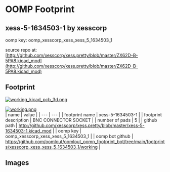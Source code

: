 # OOMP Footprint  
## xess-5-1634503-1  by xesscorp  
  
oomp key: oomp_xesscorp_xess_xess_5_1634503_1  
  
source repo at: [http://github.com/xesscorp/xess.pretty/blob/master/ZX62D-B-5PA8.kicad_mod](http://github.com/xesscorp/xess.pretty/blob/master/ZX62D-B-5PA8.kicad_mod)  
## Footprint  
  
[![working_kicad_pcb_3d.png](working_kicad_pcb_3d_600.png)](working_kicad_pcb_3d.png)  
  
[![working.png](working_600.png)](working.png)  
| name | value | 
| --- | --- | 
| footprint name | xess-5-1634503-1 | 
| footprint description | BNC CONNECTOR SOCKET | 
| number of pads | 5 | 
| github path | http://github.com/xesscorp/xess.pretty/blob/master/xess-5-1634503-1.kicad_mod | 
| oomp key | oomp_xesscorp_xess_xess_5_1634503_1 | 
| oomp bot github | https://github.com/oomlout/oomlout_oomp_footprint_bot/tree/main/footprints/xesscorp_xess_xess_5_1634503_1/working | 
## Images  
